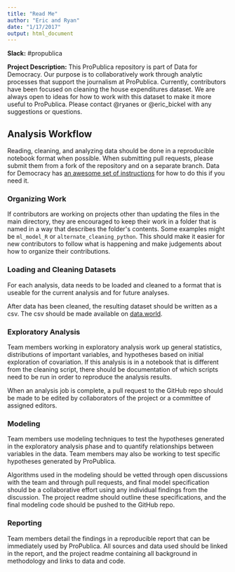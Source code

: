 ```yaml
---
title: "Read Me"
author: "Eric and Ryan"
date: "1/17/2017"
output: html_document
---
```


**Slack:** #propublica

**Project Description:** This ProPublica repository is part of Data for Democracy. 
Our purpose is to collaboratively work through analytic processes that support 
the journalism at ProPublica. Currently, contributors have been focused on 
cleaning the house expenditures dataset. We are always open to ideas for how to 
work with this dataset to make it more useful to ProPublica. Please contact 
@ryanes or @eric_bickel with any suggestions or questions. 

## Analysis Workflow

Reading, cleaning, and analyzing data should be done in a reproducible notebook 
format when possible. When submitting pull requests, please submit them from a 
fork of the repository and on a separate branch. Data for Democracy has [an 
awesome set of instructions](https://github.com/Data4Democracy/github-playground/blob/master/README.md) 
for how to do this if you need it. 

### Organizing Work 

If contributors are working on projects other than updating the files in the main directory, they are encouraged to keep their work in a folder that is named in a way that describes the folder's contents. Some examples might be `ml_model_R` or `alternate_cleaning_python`. This should make it easier for new contributors to follow what is happening and make judgements about how to organize their contributions.  

### Loading and Cleaning Datasets
For each analysis, data needs to be loaded and cleaned to a format that is useable for the current analysis and for future analyses.

After data has been cleaned, the resulting dataset should be written as a csv. The csv should be made available on [data.world](https://data.world/data4democracy/house-expenditures). 

### Exploratory Analysis
Team members working in exploratory analysis work up general statistics, distributions of important variables, and hypotheses based on initial exploration of covariation. If this analysis is in a notebook that is different from the cleaning script, there should be documentation of which scripts need to be run in order to reproduce the analysis results. 

When an analysis job is complete, a pull request to the GitHub repo should be made to be edited by collaborators of the project or a committee of assigned editors.

### Modeling
Team members use modeling techniques to test the hypotheses generated in the exploratory analysis phase and to quantify relationships between variables in the data. Team members may also be working to test specific hypotheses generated by ProPublica.

Algorithms used in the modeling should be vetted through open discussions with the team and through pull requests, and final model specification should be a collaborative effort using any individual findings from the discussion. The project readme should outline these specifications, and the final modeling code should be pushed to the GitHub repo.

### Reporting
Team members detail the findings in a reproducible report that can be immediately used by ProPublica. All sources and data used should be linked in the report, and the project readme containing all background in methodology and links to data and code.